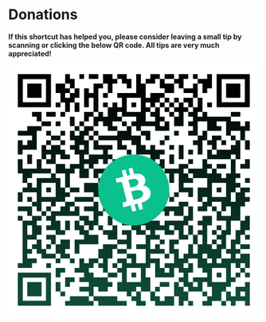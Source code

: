 # Donations
**If this shortcut has helped you, please consider leaving a small tip by scanning or clicking the below QR code. All tips are very much appreciated!**

<div align="center">

  [![BCH](https://raw.githubusercontent.com/net00-1/SW-DLT/refs/heads/master/images/donation_qr.png)](bitcoincash:qq5l9j3cgah8s6rz3xd5aet0u8wml2ezsgst9fedzz?amount=0.0086369)
</div>
